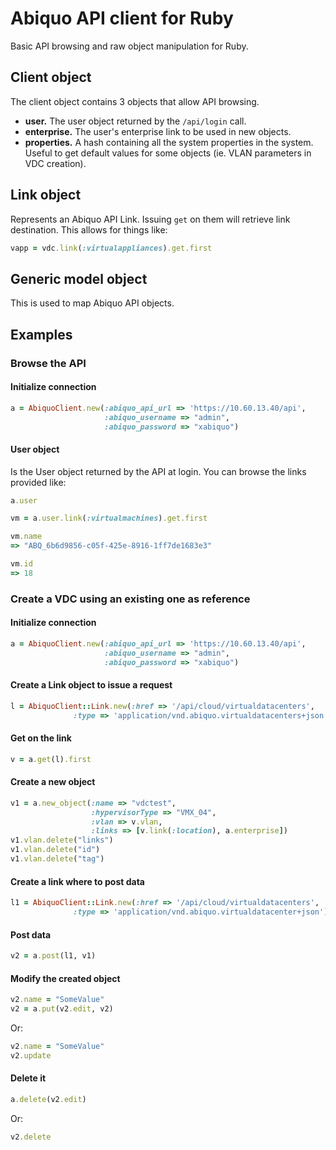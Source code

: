 # Abiquo API client for Ruby

Basic API browsing and raw object manipulation for Ruby.

## Client object

The client object contains 3 objects that allow API browsing.

- **user.** The user object returned by the ```/api/login``` call.
- **enterprise.** The user's enterprise link to be used in new objects.
- **properties.** A hash containing all the system properties in the system. Useful to get default values for some objects (ie. VLAN parameters in VDC creation).

## Link object

Represents an Abiquo API Link. Issuing ```get``` on them will retrieve link destination. This allows for things like:

```ruby
vapp = vdc.link(:virtualappliances).get.first
```

## Generic model object

This is used to map Abiquo API objects.

## Examples

### Browse the API

#### Initialize connection

```ruby
a = AbiquoClient.new(:abiquo_api_url => 'https://10.60.13.40/api', 
                     :abiquo_username => "admin", 
                     :abiquo_password => "xabiquo")
```


#### User object

Is the User object returned by the API at login. You can browse the links provided like:

```ruby
a.user

vm = a.user.link(:virtualmachines).get.first

vm.name
=> "ABQ_6b6d9856-c05f-425e-8916-1ff7de1683e3"

vm.id
=> 18
```

### Create a VDC using an existing one as reference

#### Initialize connection

```ruby
a = AbiquoClient.new(:abiquo_api_url => 'https://10.60.13.40/api', 
                     :abiquo_username => "admin", 
                     :abiquo_password => "xabiquo")
```

#### Create a Link object to issue a request

```ruby
l = AbiquoClient::Link.new(:href => '/api/cloud/virtualdatacenters', 
              :type => 'application/vnd.abiquo.virtualdatacenters+json')
```

#### Get on the link

```ruby
v = a.get(l).first
```

#### Create a new object

```ruby
v1 = a.new_object(:name => "vdctest", 
                  :hypervisorType => "VMX_04", 
                  :vlan => v.vlan, 
                  :links => [v.link(:location), a.enterprise])
v1.vlan.delete("links")
v1.vlan.delete("id")
v1.vlan.delete("tag")
```

#### Create a link where to post data

```ruby
l1 = AbiquoClient::Link.new(:href => '/api/cloud/virtualdatacenters', 
              :type => 'application/vnd.abiquo.virtualdatacenter+json')
```

#### Post data

```ruby
v2 = a.post(l1, v1)
```

#### Modify the created object

```ruby
v2.name = "SomeValue"
v2 = a.put(v2.edit, v2)
```

Or:

```ruby
v2.name = "SomeValue"
v2.update
```

#### Delete it

```ruby
a.delete(v2.edit)
```

Or:

```ruby
v2.delete
```
